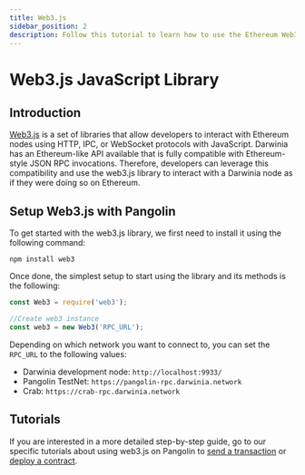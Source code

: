 ```yaml
---
title: Web3.js
sidebar_position: 2
description: Follow this tutorial to learn how to use the Ethereum Web3 JavaScript Library to deploy Solidity smart contracts to Pangolin.
---
```

# Web3.js JavaScript Library

## Introduction

[Web3.js](https://web3js.readthedocs.io/) is a set of libraries that allow developers to interact with Ethereum nodes using HTTP, IPC, or WebSocket protocols with JavaScript. Darwinia has an Ethereum-like API available that is fully compatible with Ethereum-style JSON RPC invocations. Therefore, developers can leverage this compatibility and use the web3.js library to interact with a Darwinia node as if they were doing so on Ethereum.

## Setup Web3.js with Pangolin

To get started with the web3.js library, we first need to install it using the following command:

```
npm install web3
```

Once done, the simplest setup to start using the library and its methods is the following:

```js
const Web3 = require('web3');

//Create web3 instance
const web3 = new Web3('RPC_URL');
```

Depending on which network you want to connect to, you can set the `RPC_URL` to the following values:

 - Darwinia development node: `http://localhost:9933/`
 - Pangolin TestNet: `https://pangolin-rpc.darwinia.network`
 - Crab: `https://crab-rpc.darwinia.network`

## Tutorials

If you are interested in a more detailed step-by-step guide, go to our specific tutorials about using web3.js on Pangolin to [send a transaction](/builders/interact/eth-libraries/send-transaction/) or [deploy a contract](/builders/interact/eth-libraries/deploy-contract/).

